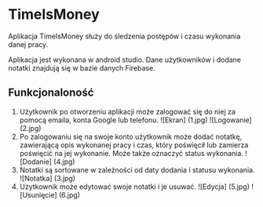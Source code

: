 # TimeIsMoney

Aplikacja TimeIsMoney służy do śledzenia postępów i czasu wykonania danej pracy.

Aplikacja jest wykonana w android studio. Dane użytkowników i dodane notatki znajdują się w bazie danych Firebase.

## Funkcjonaloność
1. Użytkownik po otworzeniu aplikacji może zalogować się do niej za pomocą emaila, konta Google lub telefonu. 
![Ekran] (1.jpg)
![Logowanie] (2.jpg)
2. Po zalogowaniu się na swoje konto użytkownik może dodać notatkę, zawierającą opis wykonanej pracy i czas, który poświęcił lub zamierza poświęcić na jej wykonanie. Może także oznaczyć status wykonania.
![Dodanie] (4.jpg)
4. Notatki są sortowane w zależności od daty dodania i statusu wykonania. 
![Notatka] (3.jpg)
5. Użytkownik może edytować swoje notatki i je usuwać.
![Edycja] (5.jpg)
![Usunięcie] (6.jpg) 

